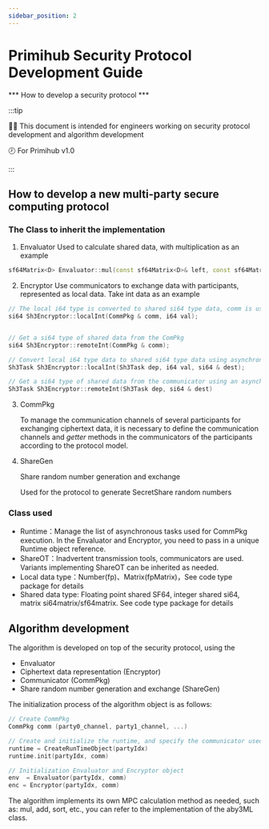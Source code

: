 ```yaml
---
sidebar_position: 2
---
```


# Primihub Security Protocol Development Guide

*** How to develop a security protocol *** 

:::tip

👨‍🎓 This document is intended for engineers working on security protocol development and algorithm development

🕗 For Primihub v1.0

:::

## How to develop a new multi-party secure computing protocol


### The Class to inherit the implementation
1. Envaluator
Used to calculate shared data, with multiplication as an example

```c++
sf64Matrix<D> Envaluator::mul(const sf64Matrix<D>& left, const sf64Matrix<D>& right)；
```

2. Encryptor
Use communicators to exchange data with participants, represented as local data. Take int data as an example

```c++
// The local i64 type is converted to shared si64 type data, comm is used for data that has been shared with other parties for communication use
si64 Sh3Encryptor::localInt(CommPkg & comm, i64 val);


// Get a si64 type of shared data from the ComPkg
si64 Sh3Encryptor::remoteInt(CommPkg & comm);

// Convert local i64 type data to shared si64 type data using asynchronous callback tasks
Sh3Task Sh3Encryptor::localInt(Sh3Task dep, i64 val, si64 & dest);

// Get a si64 type of shared data from the communicator using an asynchronous callback task
Sh3Task Sh3Encryptor::remoteInt(Sh3Task dep, si64 & dest) 
```

3. CommPkg

   To manage the communication channels of several participants for exchanging ciphertext data, it is necessary to define the communication channels and *getter* methods in the communicators of the participants according to the protocol model.

4. ShareGen

   Share random number generation and exchange 
   
   Used for the protocol to generate SecretShare random numbers

### Class used
- Runtime：Manage the list of asynchronous tasks used for CommPkg execution. In the Envaluator and Encryptor, you need to pass in a unique Runtime object reference.
- ShareOT：Inadvertent transmission tools, communicators are used. Variants implementing ShareOT can be inherited as needed.
- Local data type：Number(fp)、Matrix(fpMatrix)，See code type package for details
- Shared data type: Floating point shared SF64, integer shared si64, matrix si64matrix/sf64matrix. See code type package for details

## Algorithm development
The algorithm is developed on top of the security protocol, using the
- Envaluator
- Ciphertext data representation (Encryptor)
- Communicator (CommPkg)
- Share random number generation and exchange (ShareGen)

The initialization process of the algorithm object is as follows:
```c++ 
// Create CommPkg
CommPkg comm (party0_channel, party1_channel, ...)

// Create and initialize the runtime, and specify the communicator used by the runtime
runtime = CreateRunTimeObject(partyIdx)
runtime.init(partyIdx, comm)

// Initialization Envaluator and Encryptor object
env  = Envaluator(partyIdx, comm)
enc = Encryptor(partyIdx, comm)
```

The algorithm implements its own MPC calculation method as needed, such as: mul, add, sort, etc., you can refer to the implementation of the aby3ML class.
